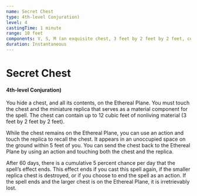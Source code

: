 ```yaml
---
name: Secret Chest
type: 4th-level Conjuration)
level: 4
castingTime: 1 minute
range: 10 feet
components: V, S, M (an exquisite chest, 3 feet by 2 feet by 2 feet, constructed from rare materials worth at least 5,000 gp and a Tiny replica made from the same materials worth at least 50 gp)
duration: Instantaneous
---
```


# Secret Chest

#### 4th-level Conjuration)

You hide a chest, and all its contents, on the Ethereal Plane. You must touch the chest and the miniature replica that serves as a material component for the spell. The chest can contain up to 12 cubic feet of nonliving material (3 feet by 2 feet by 2 feet).

While the chest remains on the Ethereal Plane, you can use an action and touch the replica to recall the chest. It appears in an unoccupied space on the ground within 5 feet of you. You can send the chest back to the Ethereal Plane by using an action and touching both the chest and the replica.

After 60 days, there is a cumulative 5 percent chance per day that the spell’s effect ends. This effect ends if you cast this spell again, if the smaller replica chest is destroyed, or if you choose to end the spell as an action. If the spell ends and the larger chest is on the Ethereal Plane, it is irretrievably lost.
